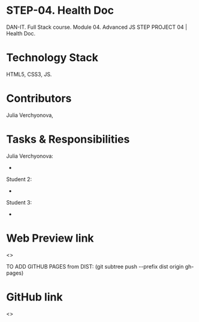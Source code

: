 
# STEP-04. Health Doc

DAN-IT. Full Stack course. Module 04. Advanced JS
STEP PROJECT 04 | Health Doc.

# Technology Stack

HTML5, CSS3, JS.

# Contributors

Julia Verchyonova,


# Tasks & Responsibilities

Julia Verchyonova:

-

Student 2:

-

Student 3:

-

# Web Preview link
<>

TO ADD GITHUB PAGES from DIST: (git subtree push --prefix dist origin gh-pages)

# GitHub link

<>
